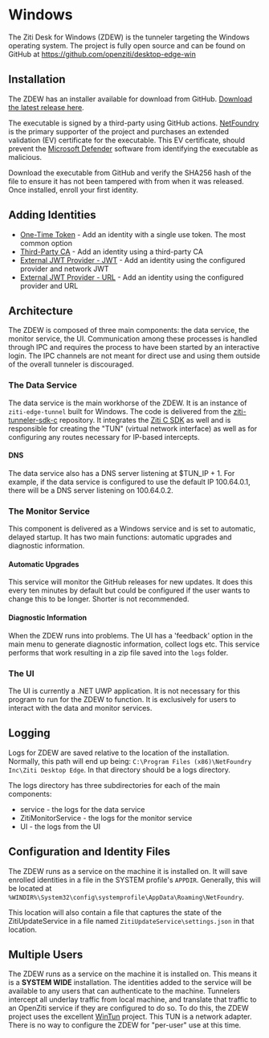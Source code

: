# Windows

The Ziti Desk for Windows (ZDEW) is the tunneler targeting the Windows operating system. The project is fully
open source and can be found on GitHub at https://github.com/openziti/desktop-edge-win

## Installation

The ZDEW has an installer available for download from GitHub.
[Download the latest release here](https://github.com/openziti/desktop-edge-win/releases/latest).

The executable is signed by a third-party using GitHub actions. [NetFoundry](https://netfoundry.io) is
the primary supporter of the project and purchases an extended validation (EV) certificate for the 
executable. This EV certificate, should prevent the [Microsoft Defender](https://learn.microsoft.com/en-us/defender-endpoint/) 
software from identifying the executable as malicious.

Download the executable from GitHub and verify the SHA256 hash of the file to ensure it has not been
tampered with from when it was released. Once installed, enroll your first identity.

## Adding Identities

* [One-Time Token](./add-ids/ott) - Add an identity with a single use token. The most common option
* [Third-Party CA](./add-ids/third-party-ca) - Add an identity using a third-party CA
* [External JWT Provider - JWT](./add-ids/ext-jwt) - Add an identity using the configured provider and network JWT
* [External JWT Provider - URL](./add-ids/ext-jwt-url) - Add an identity using the configured provider and URL

## Architecture
The ZDEW is composed of three main components: the data service, the monitor service, the UI. Communication among
these processes is handled through IPC and requires the process to have been started by an interactive login. The IPC
channels are not meant for direct use and using them outside of the overall tunneler is discouraged.

### The Data Service
The data service is the main workhorse of the ZDEW. It is an instance of `ziti-edge-tunnel` built for Windows. The code
is delivered from the [ziti-tunneler-sdk-c](https://github.com/openziti/ziti-tunnel-sdk-c/) repository. It integrates the
[Ziti C SDK](https://github.com/openziti/ziti-sdk-c/) as well and is responsible for creating the "TUN" 
(virtual network interface) as well as for configuring any routes necessary for IP-based intercepts.

#### DNS
The data service also has a DNS server listening at $TUN_IP + 1. For example, if the data service is configured to use
the default IP 100.64.0.1, there will be a DNS server listening on 100.64.0.2.

### The Monitor Service
This component is delivered as a Windows service and is set to automatic, delayed startup. It has two main functions:
automatic upgrades and diagnostic information.

#### Automatic Upgrades
This service will monitor the GitHub releases for new updates. It does this every ten minutes by default but could be
configured if the user wants to change this to be longer. Shorter is not recommended.

#### Diagnostic Information
When the ZDEW runs into problems. The UI has a 'feedback' option in the main menu to generate diagnostic information,
collect logs etc. This service performs that work resulting in a zip file saved into the `logs` folder.

### The UI
The UI is currently a .NET UWP application. It is not necessary for this program to run for the ZDEW to function. It
is exclusively for users to interact with the data and monitor services.

## Logging
Logs for ZDEW are saved relative to the location of the installation. Normally, this path will end up being:
`C:\Program Files (x86)\NetFoundry Inc\Ziti Desktop Edge`. In that directory should be a logs directory.

The logs directory has three subdirectories for each of the main components:

* service - the logs for the data service
* ZitiMonitorService - the logs for the monitor service
* UI - the logs from the UI

## Configuration and Identity Files

The ZDEW runs as a service on the machine it is installed on. It will save enrolled identities in a file in
the SYSTEM profile's `APPDIR`. Generally, this will be located at `%WINDIR%\System32\config\systemprofile\AppData\Roaming\NetFoundry`.

This location will also contain a file that captures the state of the ZitiUpdateService in a file named `ZitiUpdateService\settings.json`
in that location.

## Multiple Users

The ZDEW runs as a service on the machine it is installed on. This means it is a **SYSTEM WIDE** installation. The identities
added to the service will be available to any users that can authenticate to the machine. Tunnelers intercept all underlay
traffic from local machine, and translate that traffic to an OpenZiti service if they are configured to do so. To do this,
the ZDEW project uses the excellent [WinTun](https://www.wintun.net) project. This TUN is a network adapter. There is no
way to configure the ZDEW for "per-user" use at this time.
